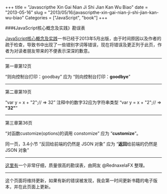 +++
title = "Javascripthe Xin Gai Nian Ji Shi Jian Kan Wu Biao"
date = "2013-05-16"
slug = "2013/05/16/javascripthe-xin-gai-nian-ji-shi-jian-kan-wu-biao"
Categories = ["JavaScript", "book"]
+++

###《JavaScript核心概念及实践》勘误表

[JavaScript核心概念及实践](http://icodeit.org/jsccp/)一书已经于2013年5月出版，由于时间原因以及作者的疏于检查，导致书中出现了一些错别字词等错误，现在将错误及更正列于此页，作者为对读者朋友带来的不便表示深深的歉意。

- - -
第一章第12页

“则向控制台打印：goodbay” 应为 “则向控制台打印：**goodbye**”

- - -
第二章第19页

“var y = x + "2";// => 32” 注释中的数字32应为字符串类型 “var y = x + "2";// => **"32"**”

- - -
第三章第36页

“对函数customize(options)的调用 constomize” 应为 “**customize**”。

同一页，3.4小节
“反回给前端的仍然是 JSON 对象” 应为 “**返回**给前端的仍然是 JSON 对象”

- - -

[这里有](http://book.douban.com/review/5960403/)一个非常仔细，质量很高的勘误表，由网友 @RednaxelaFX 整理。

- - -
这个页面将维持更新，如果有新的错误被发现，我会第一时间更新书籍的电子版本，并在此页面上更新。
